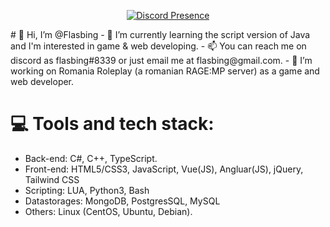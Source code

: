 <p align="center">
   <a href="https://discord.com/users/252529552440426507" target="_blank" rel="nofollow">
      <img src="https://lanyard-profile-readme.vercel.app/api/252529552440426507?dnd" alt="Discord Presence" align="center">
   </a>
</p>
# 👋 Hi, I’m @Flasbing
- 👀 I’m currently learning the script version of Java and I'm interested in game & web developing.
- 📫 You can reach me on discord as flasbing#8339 or just email me at flasbing@gmail.com.
- 💼 I’m working on Romania Roleplay (a romanian RAGE:MP server) as a game and web developer.

# 💻 Tools and tech stack:
- Back-end: C#, C++, TypeScript.
- Front-end: HTML5/CSS3, JavaScript, Vue(JS), Angluar(JS), jQuery, Tailwind CSS
- Scripting: LUA, Python3, Bash
- Datastorages: MongoDB, PostgresSQL, MySQL
- Others: Linux (CentOS, Ubuntu, Debian).
